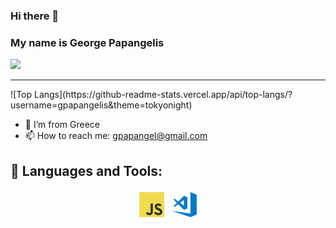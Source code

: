 ### Hi there 👋

### My name is George Papangelis 

![](https://visitor-badge.laobi.icu/badge?page_id=gpapangelis.gpapangelis)
<hr>
![Top Langs](https://github-readme-stats.vercel.app/api/top-langs/?username=gpapangelis&theme=tokyonight)
<!--  ![GitHub stats](https://github-readme-stats.vercel.app/api?username=gpapangelis&show_icons=true&theme=tokyonight) -->



<!--
**gpapangelis/gpapangelis** is a ✨ _special_ ✨ repository because its `README.md` (this file) appears on your GitHub profile.


-->

- 🌱 I’m from Greece
- 📫 How to reach me: gpapangel@gmail.com

## 🧰 Languages and Tools:
<p align="center">
<img src="https://raw.githubusercontent.com/github/explore/80688e429a7d4ef2fca1e82350fe8e3517d3494d/topics/javascript/javascript.png" alt="Javascript" height="40" style="vertical-align:top; margin:4px">
<img src="https://raw.githubusercontent.com/github/explore/80688e429a7d4ef2fca1e82350fe8e3517d3494d/topics/visual-studio-code/visual-studio-code.png" alt="VS Code" height="40" style="vertical-align:top; margin:4px">
</p>
